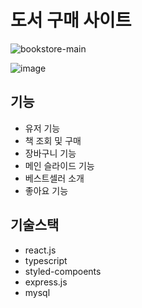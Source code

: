 
# 도서 구매 사이트 

![bookstore-main](https://github.com/user-attachments/assets/b806c976-7bb9-4119-bc35-d288c4ba0d9c)


![image](https://github.com/user-attachments/assets/8beb38b1-353f-42a7-b8f2-efe6713b67f3)

## 기능 

- 유저 기능
- 책 조회 및 구매
- 장바구니 기능
- 메인 슬라이드 기능
- 베스트셀러 소개
- 좋아요 기능

## 기술스택
- react.js
- typescript
- styled-compoents
- express.js
- mysql
